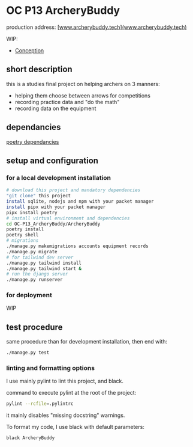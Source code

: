 # OC P13 ArcheryBuddy

production address: [www.archerybuddy.tech](www.archerybuddy.tech)

WIP:
* [Conception](docs/user_stories/user_stories.md)

## short description

this is a studies final project on helping archers on 3 manners:

- helping them choose between arrows for competitions
- recording practice data and "do the math"
- recording data on the equipment

## dependancies

[poetry dependancies](/pyproject.toml)

## setup and configuration 


### for a local development installation

```bash
# download this project and mandatory dependencies
"git clone" this project
install sqlite, nodejs and npm with your packet manager
install pipx with your packet manager
pipx install poetry
# install virtual environment and dependencies
cd OC-P13_ArcheryBuddy/ArcheryBuddy
poetry install
poetry shell
# migrations
./manage.py makemigrations accounts equipment records
./manage.py migrate
# for tailwind dev server
./manage.py tailwind install
./manage.py tailwind start &
# run the django server
./manage.py runserver

```

### for deployment

WIP

## test procedure

same procedure than for development installation, then end with:
```bash
./manage.py test
```


### linting and formatting options

I use mainly pylint to lint this project, and black.

command to execute pylint at the root of the project:
```bash
pylint --rcfile=.pylintrc
```
it mainly disables "missing docstring" warnings.

To format my code, I use black with default parameters:

```bash
black ArcheryBuddy
```
